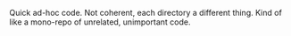 Quick ad-hoc code.
Not coherent, each directory a different thing. Kind of like a mono-repo of unrelated, unimportant code.